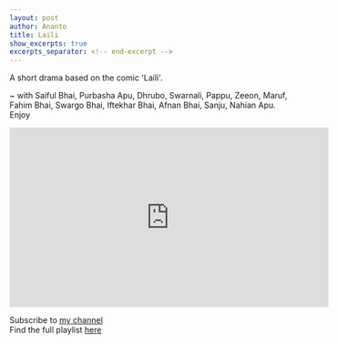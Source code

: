 ```yaml
---
layout: post
author: Ananto
title: Laili
show_excerpts: true
excerpts_separator: <!-- end-excerpt -->
---
```


A short drama based on the comic 'Laili'.  
<!-- end-excerpt -->
~ with Saiful Bhai, Purbasha Apu, Dhrubo, Swarnali, Pappu, Zeeon, Maruf, Fahim Bhai, Swargo Bhai, Iftekhar Bhai, Afnan Bhai, Sanju, Nahian Apu.
Enjoy  

<iframe width="560" height="315" src="https://www.youtube.com/embed/t2ygovLu8eo" frameborder="0" allow="accelerometer; autoplay; encrypted-media; gyroscope; picture-in-picture" allowfullscreen></iframe>  

Subscribe to [my channel](https://www.youtube.com/channel/UCDIqQtl5eWaLr-OdCJKCcCA?view_as=subscriber)  
Find the full playlist [here](https://www.youtube.com/playlist?list=PLEwzGLbD27m3eg0_FqSYEptp40S6uzwUo)  
